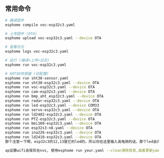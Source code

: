 <!-- 
## ⚠️ 已知问题

### 传感器死机问题
**现象描述**：
- 传感器可能会出现死机状态
- 死机时会持续发送固定数值：
  - **TVOC: 5.000 mg/m³** (长时间不变)
  - **CO₂: 5.000 mg/m³** (长时间不变)
  - 甲醛数值可能正常变化或也固定

**识别方法**：
1. TVOC和CO₂长时间保持在5.000 mg/m³不变
2. 即使环境条件变化，数值也不响应
3. 甲醛可能仍有小幅变化，但TVOC/CO₂完全静止

**解决方案**：
1. **重启ESP32设备** - 最简单有效的方法
2. **断电重启传感器** - 如果ESP32重启无效
3. **检查连接** - 确保UART连接稳定
4. **环境检查** - 确保传感器工作环境温湿度适宜

**预防措施**：
- 定期监控数值变化
- 设置自动重启机制（可选）
- 避免传感器长时间工作在极端环境

## 配置文件
- **主配置**: `voc-esp32c3.yaml`
- **参考代码**: `test_VOC-CO2-HCHO-Sensor.cpp` -->

## 常用命令
```bash
# 编译固件
esphome compile voc-esp32c3.yaml

# 上传固件 (OTA)
esphome upload voc-esp32c3.yaml --device OTA

# 查看日志
esphome logs voc-esp32c3.yaml

# 运行 (编译+上传+日志)
esphome run voc-esp32c3.yaml

# SHT30传感器 (旧配置)
esphome run sht30-sensor.yaml
esphome run sht30-esp32c3.yaml --device OTA
esphome run voc-esp32c3.yaml --device OTA
esphome run cam-esp32s3.yaml --device OTA
esphome run bmp_aht_esp32c3.yaml --device OTA
esphome run radar-esp32c3.yaml --device OTA
esphome run led-esp32c3.yaml --device COM33
esphome run servo-esp32c3.yaml --device OTA
esphome run ld2402-esp32c3.yaml --device OTA
esphome run PTZ-esp32c3.yaml --device OTA
esphome run bmi160-esp32c3.yaml --device OTA
esphome run esp32s3-n8.yaml --device OTA
esphome run ina226-esp32c3.yaml --device OTA
esphome run ld2410-esp32c3.yaml --device OTA
那个注意一下啊，esp32c3的12,13是它的led的，所以你在这里输入高电频的话，那个led会闪烁

ap设置wifi会保存在nvs, 使用esphome run your.yaml --clean清除信息,或者更新yaml也可清除
